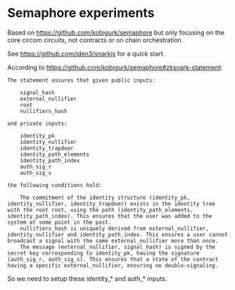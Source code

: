 # Semaphore experiments

Based on https://github.com/kobigurk/semaphore but only focusing on the core circom circuits, not contracts or on chain orchestration.

See https://github.com/iden3/snarkjs for a quick start.

According to https://github.com/kobigurk/semaphore#zksnark-statement:

```
The statement assures that given public inputs:

    signal_hash
    external_nullifier
    root
    nullifiers_hash

and private inputs:

    identity_pk
    identity_nullifier
    identity_trapdoor
    identity_path_elements
    identity_path_index
    auth_sig_r
    auth_sig_s

the following conditions hold:

    The commitment of the identity structure (identity_pk, identity_nullifier, identity_trapdoor) exists in the identity tree with the root root, using the path (identity_path_elements, identity_path_index). This ensures that the user was added to the system at some point in the past.
    nullifiers_hash is uniquely derived from external_nullifier, identity_nullifier and identity_path_index. This ensures a user cannot broadcast a signal with the same external_nullifier more than once.
    The message (external_nullifier, signal_hash) is signed by the secret key corresponding to identity_pk, having the signature (auth_sig_r, auth_sig_s). This ensures that a state of the contract having a specific external_nullifier, ensuring no double-signaling.
```

So we need to setup these identity_* and auth_* inputs.

